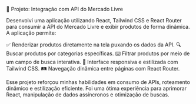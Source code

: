 🚀 Projeto: Integração com API do Mercado Livre

Desenvolvi uma aplicação utilizando React, Tailwind CSS e React Router para consumir a API do Mercado Livre e exibir produtos de forma dinâmica. A aplicação permite:

✅ Renderizar produtos diretamente na tela puxando os dados da API.
🔍 Buscar produtos por categorias específicas.
⌨️ Filtrar produtos por meio de um campo de busca interativa.
🎨 Interface responsiva e estilizada com Tailwind CSS.
🛤️ Navegação dinâmica entre páginas com React Router.

Esse projeto reforçou minhas habilidades em consumo de APIs, roteamento dinâmico e estilização eficiente. Foi uma ótima experiência para aprimorar React, manipulação de dados assíncronos e otimização de buscas.

